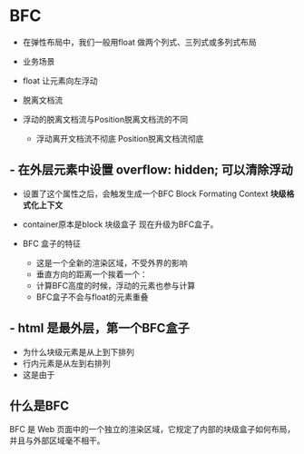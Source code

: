 # BFC

- 在弹性布局中，我们一般用float 做两个列式、三列式或多列式布局
 - 业务场景
 - float 让元素向左浮动

 - 脱离文档流
  - 浮动的脱离文档流与Position脱离文档流的不同
    - 浮动离开文档流不彻底 Position脱离文档流彻底 

##  - 在外层元素中设置 overflow: hidden; 可以清除浮动
  - 设置了这个属性之后，会触发生成一个BFC Block Formating Context **块级格式化上下文**
  - container原本是block 块级盒子   现在升级为BFC盒子。

  - BFC 盒子的特征
    - 这是一个全新的渲染区域，不受外界的影响
    - 垂直方向的距离一个挨着一个： 
    - 计算BFC高度的时候，浮动的元素也参与计算
    - BFC盒子不会与float的元素重叠

## - html 是最外层，第一个BFC盒子
 - 为什么块级元素是从上到下排列
 - 行内元素是从左到右排列
 - 这是由于
  
## 什么是BFC
BFC 是 Web 页面中的一个独立的渲染区域，它规定了内部的块级盒子如何布局，并且与外部区域毫不相干。

